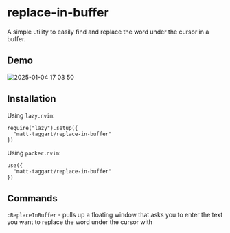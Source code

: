 # replace-in-buffer
A simple utility to easily find and replace the word under the cursor in a buffer. 

## Demo
![2025-01-04 17 03 50](https://github.com/user-attachments/assets/b48307f5-47d8-4ea9-ba60-1933f14e7975)

## Installation
Using `lazy.nvim`:

```
require("lazy").setup({
  "matt-taggart/replace-in-buffer"
})
```

Using `packer.nvim`:

```
use({
  "matt-taggart/replace-in-buffer"
})
```

## Commands
`:ReplaceInBuffer` - pulls up a floating window that asks you to enter the text you want to replace the word under the cursor with

